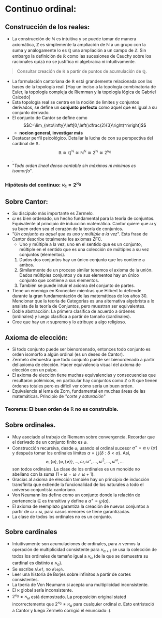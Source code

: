 # Continuo ordinal:

## Construcción de los reales:

- La construcción de $\mathbb N$ es intuitiva y se puede tomar de manera axiomática, $\mathbb Z$ es simplemente la ampliación de $\mathbb N$ a un grupo con la suma y análogamente lo es $\mathbb Q$ una ampliación a un campo de $\mathbb Z$. Sin embargo la definición de $\mathbb R$ como las sucesiones de Cauchy sobre los racionales quizá no se justifica ni algebraica ni intuitivamente.
 > Consultar creación de $\mathbb R$ a partir de puntos de acumulación de $\mathbb Q$.
- La formulación cantoriana de $\mathbb R$ está grandemente relacionada con las bases de la topología real. [Hay un inciso a la topología combinatoria de Euler, la topología compleja de Riemman y la topología lógica de Gabriel Caicedo]
- Esta topología real se centra en la noción de límites y conjuntos derivados, se define un **conjunto perfecto** como aquel que es igual a su conjunto derivado.
- El conjunto de Cantor se define como
	$$C=\lim_{n\to\infty}\left[0,\left(\dfrac{2}{3}\right)^n\right]$$
 	* **nocion general, investigar más**
- Destacar perfil psicológico. Detallar la lucha de con su perspectiva del cardinal de $\mathbb R$.
	$$\mathbb{R}\cong\mathbb{Q^N}\cong\mathbb{N^N}\cong 2^\mathbb{N}\cong 2^{\aleph_0}$$.
- "_Todo orden lineal denso contable sin máximos ni mínimos es isomorfo_".

### Hipótesis del continuo: $\aleph_1=2^{\aleph_0}$

## Sobre Cantor:

- Su discípulo más importante es Zermelo.
- $\omega$ es bien ordenado, un hecho fundamental para la teoría de conjuntos. Equivalente al principio de inducción matemática. Cantor quiere que $\omega$ y su buen orden sea el corazón de la teoría de conjuntos.
- "_Un conjunto es aquel que es uno y múltiple a la vez_". Esta frase de Cantor describe totalmente los axiomas ZFC.
	- Uno y múltiple a la vez, uno en el sentido que es un conjunto, múltiple en el sentido que es una colección de múltiples a su vez conjuntos (elementos). 
	1. Dados dos conjuntos hay un único conjunto que los contiene a ambos.
	2. Similarmente de un proceso similar tenemos el axioma de la unión. Dados múltiples conjuntos y de sus elementos hay un único conjunto que contiene a sus elementos.
	3. También se puede intuir el axioma del conjunto de partes.
- Tiene un enemigo en Kronecker mientras que Hilbert lo defiende durante la gran fundamentación de las matemáticas de los años 30. Mencionar que la teoría de Categorías es una alternativa algebrista a lo analista de la teoría de Conjuntos, pero muestran ser equivalentes.
- Doble abstracción: La primera clasifica de acuerdo a órdenes (ordinales) y luego clasifica a partir de tamaño (cardinales).
- Cree que hay un $\aleph$ supremo y lo atribuye a algo religioso.


## Axioma de elección:
- Si todo conjunto puede ser bienordenado, entonces todo conjunto es orden isomorfo a algún ordinal (es un deseo de Cantor).
- Zermelo demuestra que todo conjunto puede ser bienordenado a partir del axioma de elección. Hacer equivalencia visual del axioma de elección con un pulpo.
- El axioma de elección tiene muchas equivalencias y consecuencias que resultaron polémicos, en particular hay conjuntos como $\mathbb Z$ o $\mathbb R$ que tienen órdenes totales pero es dificil ver cómo sería un buen orden.
- Equivalencia al lema de Zorn, fundamental en muchas áreas de las matemáticas. Principio de _"corte y saturación"_

### Teorema: El buen orden de $\mathbb R$ no es construible.

## Sobre ordinales.

- Muy asociado al trabajo de Riemann sobre convergencia. Recordar que el derivado de un conjunto finito es $\varnothing$.
- Construcción recursiva, desde $\varnothing$, usando el ordinal sucesor $\alpha^+=\alpha\cup\{\alpha\}$ y después tomar los ordinales límites $\alpha=\bigcup\{\delta:\delta<\alpha\}$. Así,
	$$\varnothing, \{\varnothing\},\{\varnothing,\{\varnothing\}\},\dots,\omega,\omega^+,\dots,\omega^2,\dots,\omega^\omega,\dots$$
son todos ordinales. La clase de los ordinales es un monoide no abeliano con la suma ($1+\omega=\omega\neq\omega+1$).
- Gracias al axioma de elección también hay un principio de inducción transfinita que extiende la funcionalidad de los naturales a todo el universo conjuntista cantoriano.
- Von Neumann los define como un conjunto donde la relación de pertenencia $\in$ es transitiva y define a $\alpha^+=\wp(\alpha)$.
- El axioma de reemplazo garantiza la creación de nuevos conjuntos a partir de $\omega+\omega$, para casos menores se tiene garantizadas.
- La clase de todos los ordinales no es un conjunto.

## Sobre cardinales

- Intuitivamente son acumulaciones de ordinales, para $\aleph$ vemos la operación de multiplicidad consistente para $\aleph_{\alpha+1}$ se usa la colección de todos los ordinales de tamaño igual a $\aleph_\alpha$ (de la que se demuestra su cardinal es distinto a $\aleph_\alpha$).
- Se escribe  `Alef`, no `Aleph`.
- Leer una historia de Borjes sobre infinitos a partir de cortes consistentes. 
- La toería de Von Neumann si acepta una multiplicidad inconsistente.
- El $\aleph$ global sería inconsistente.
- $2^{\aleph_0}\neq\aleph_\omega$ está demostrado. La proposición original stated incorrectemente que $2^{\aleph_0}\neq\aleph_\alpha$ para cualquier ordinal $\alpha$. Esto entristeció a Cantor y luego Zermelo corrigió el enunciado :).

